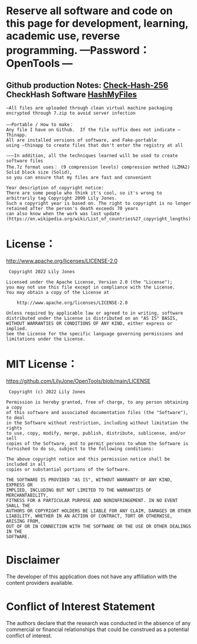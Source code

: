 # Reserve all software and code on this page for development, learning, academic use, reverse programming.  —Password：OpenTools — 
## Github production Notes: [Check-Hash-256](https://github.com/LilyJone/OpenTools/blob/main/SHA-256_ME) CheckHash Software [HashMyFiles](https://github.com/LilyJone/OpenTools/tree/main/OpenTools)
```
—All files are uploaded through clean virtual machine packaging
encrypted through 7.zip to avoid server infection

——Portable / How to make：
Any file I have on Github.  If the file suffix does not indicate —Thinapp.   
All are installed versions of software, and Fake-portable
using —thinapp to create files that don't enter the registry at all  

———In addition, all the techniques learned will be used to create software files  
The.7z format uses： (9 compression levels) compression method (LZMA2) Solid block size (Solid), 
so you can ensure that my files are fast and convenient

Year description of copyright notice:
There are some people who think it's cool, so it's wrong to arbitrarily tag Copyright 2099 Lily Jones. 
Such a copyright year is based on. The right to copyright is no longer retained after the person's death exceeds 70 years
can also know when the work was last update (https://en.wikipedia.org/wiki/List_of_countries%27_copyright_lengths)
```


# License：
http://www.apache.org/licenses/LICENSE-2.0

```
 Copyright 2022 Lily Jones

Licensed under the Apache License, Version 2.0 (the "License");
you may not use this file except in compliance with the License.
You may obtain a copy of the License at

    http://www.apache.org/licenses/LICENSE-2.0

Unless required by applicable law or agreed to in writing, software
distributed under the License is distributed on an "AS IS" BASIS,
WITHOUT WARRANTIES OR CONDITIONS OF ANY KIND, either express or implied.
See the License for the specific language governing permissions and
limitations under the License. 
```

# MIT License：
https://github.com/LilyJone/OpenTools/blob/main/LICENSE

```
 Copyright (c) 2022 Lily Jones

Permission is hereby granted, free of charge, to any person obtaining a copy
of this software and associated documentation files (the "Software"), to deal
in the Software without restriction, including without limitation the rights
to use, copy, modify, merge, publish, distribute, sublicense, and/or sell
copies of the Software, and to permit persons to whom the Software is
furnished to do so, subject to the following conditions:

The above copyright notice and this permission notice shall be included in all
copies or substantial portions of the Software.

THE SOFTWARE IS PROVIDED "AS IS", WITHOUT WARRANTY OF ANY KIND, EXPRESS OR
IMPLIED, INCLUDING BUT NOT LIMITED TO THE WARRANTIES OF MERCHANTABILITY,
FITNESS FOR A PARTICULAR PURPOSE AND NONINFRINGEMENT. IN NO EVENT SHALL THE
AUTHORS OR COPYRIGHT HOLDERS BE LIABLE FOR ANY CLAIM, DAMAGES OR OTHER
LIABILITY, WHETHER IN AN ACTION OF CONTRACT, TORT OR OTHERWISE, ARISING FROM,
OUT OF OR IN CONNECTION WITH THE SOFTWARE OR THE USE OR OTHER DEALINGS IN THE
SOFTWARE.
```

# Disclaimer 
The developer of this application does not have any affiliation with the content providers available.

# Conflict of Interest Statement
The authors declare that the research was conducted in the absence of any commercial or financial relationships that could be construed as a potential conflict of interest.

